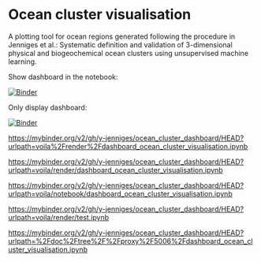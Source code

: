 # Ocean cluster visualisation

A plotting tool for ocean regions generated following the procedure in Jenniges et al.: Systematic definition and validation of 3-dimensional physical and biogeochemical ocean clusters using unsupervised machine learning. 


Show dashboard in the notebook:

[![Binder](https://mybinder.org/badge_logo.svg)](https://mybinder.org/v2/gh/y-jenniges/ocean_cluster_dashboard/HEAD?filepath=dashboard_ocean_cluster_visualisation.ipynb)

Only display dashboard:

[![Binder](https://mybinder.org/badge.svg)](https://mybinder.org/v2/gh/y-jenniges/ocean_cluster_dashboard/HEAD?urlpath=apps%2Fdashboard_ocean_cluster_visualisation.ipynb)

 https://mybinder.org/v2/gh/y-jenniges/ocean_cluster_dashboard/HEAD?urlpath=voila%2Frender%2Fdashboard_ocean_cluster_visualisation.ipynb
 
 https://mybinder.org/v2/gh/y-jenniges/ocean_cluster_dashboard/HEAD?urlpath=voila/render/dashboard_ocean_cluster_visualisation.ipynb

  https://mybinder.org/v2/gh/y-jenniges/ocean_cluster_dashboard/HEAD?urlpath=voila/notebook/dashboard_ocean_cluster_visualisation.ipynb


  https://mybinder.org/v2/gh/y-jenniges/ocean_cluster_dashboard/HEAD?urlpath=voila/render/test.ipynb

  https://mybinder.org/v2/gh/y-jenniges/ocean_cluster_dashboard/HEAD?urlpath=%2Fdoc%2Ftree%2F%2Fproxy%2F5006%2Fdashboard_ocean_cluster_visualisation.ipynb

